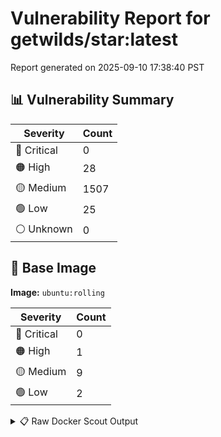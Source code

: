 # Vulnerability Report for getwilds/star:latest

Report generated on 2025-09-10 17:38:40 PST

## 📊 Vulnerability Summary

| Severity | Count |
|----------|-------|
| 🔴 Critical | 0 |
| 🟠 High | 28 |
| 🟡 Medium | 1507 |
| 🟢 Low | 25 |
| ⚪ Unknown | 0 |

## 🐳 Base Image

**Image:** `ubuntu:rolling`

| Severity | Count |
|----------|-------|
| 🔴 Critical | 0 |
| 🟠 High | 1 |
| 🟡 Medium | 9 |
| 🟢 Low | 2 |

<details>
<summary>📋 Raw Docker Scout Output</summary>

```text
Target     │  getwilds/star:latest  │    0C    28H   1507M    25L   
    digest   │  c7b3c6c7cabc                  │                               
  Base image │  ubuntu:rolling                │    0C     1H     9M     2L    

What's next:
    View vulnerabilities → docker scout cves getwilds/star:latest
    Include policy results in your quickview by supplying an organization → docker scout quickview getwilds/star:latest --org <organization>
```
</details>

